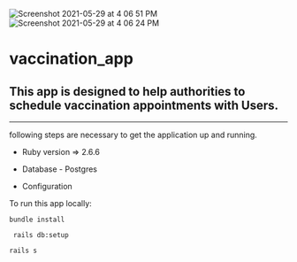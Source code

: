 ![Screenshot 2021-05-29 at 4 06 51 PM](https://user-images.githubusercontent.com/73517678/120067198-ff415b00-c097-11eb-898d-586924c6d1f2.png)
![Screenshot 2021-05-29 at 4 06 24 PM](https://user-images.githubusercontent.com/73517678/120067231-108a6780-c098-11eb-8da1-81dbf94aa0e6.png)
# vaccination_app


## This app is designed to help authorities to schedule vaccination appointments with Users.

---

following steps are necessary to get the
application up and running.



* Ruby version => 2.6.6

* Database - Postgres

* Configuration

To run this app locally: 
```
bundle install
```
```
 rails db:setup
```
```
rails s
```


